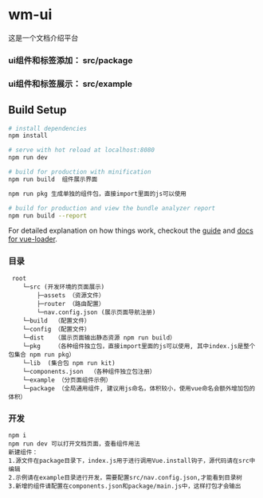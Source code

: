 # wm-ui

这是一个文档介绍平台

### ui组件和标签添加： src/package

### ui组件和标签展示： src/example

## Build Setup

``` bash
# install dependencies
npm install

# serve with hot reload at localhost:8080
npm run dev

# build for production with minification
npm run build  组件展示界面

npm run pkg 生成单独的组件包，直接import里面的js可以使用

# build for production and view the bundle analyzer report
npm run build --report
```

For detailed explanation on how things work, checkout the [guide](http://vuejs-templates.github.io/webpack/) and [docs for vue-loader](http://vuejs.github.io/vue-loader).

### 目录
     root
        └─src (开发环境的页面展示)
            ├─assets （资源文件）
            ├─router （路由配置）
            └─nav.config.json (展示页面导航注册)
        └─build  （配置文件）
        └─config （配置文件）
        └─dist   （展示页面输出静态资源 npm run build）
        └─pkg    （各种组件独立包，直接import里面的js可以使用, 其中index.js是整个包集合 npm run pkg）
        └─lib  (集合包 npm run kit)
        └─components.json  （各种组件独立包注册）
        └─example （分页面组件示例）
        └─package （全局通用组件, 建议用js命名，体积较小，使用vue命名会额外增加包的体积）

### 开发

    npm i
    npm run dev 可以打开文档页面，查看组件用法
    新建组件：
    1.源文件在package目录下，index.js用于进行调用Vue.install钩子，源代码请在src中编辑
    2.示例请在example目录进行开发，需要配置src/nav.config.json,才能看到目录树
    3.新增的组件请配置在components.json和package/main.js中，这样打包才会输出

 


